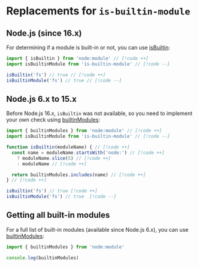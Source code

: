 # Replacements for `is-builtin-module`

## Node.js (since 16.x)

For determining if a module is built-in or not, you can use [isBuiltin](https://nodejs.org/api/module.html#moduleisbuiltinmodulename):

```ts
import { isBuiltin } from 'node:module' // [!code ++]
import isBuiltinModule from 'is-builtin-module' // [!code --]

isBuiltin('fs') // true // [!code ++]
isBuiltinModule('fs') // true // [!code --]
```

## Node.js 6.x to 15.x

Before Node.js 16.x, `isBuiltin` was not available, so you need to implement your own check using [builtinModules](https://nodejs.org/api/module.html#modulebuiltinmodules):

```ts
import { builtinModules } from 'node:module' // [!code ++]
import isBuiltinModule from 'is-builtin-module' // [!code --]

function isBuiltin(moduleName) { // [!code ++]
  const name = moduleName.startsWith('node:') // [!code ++]
    ? moduleName.slice(5) // [!code ++]
    : moduleName // [!code ++]

  return builtinModules.includes(name) // [!code ++]
} // [!code ++]

isBuiltin('fs') // true [!code ++]
isBuiltinModule('fs') // true  [!code --]
```

## Getting all built-in modules

For a full list of built-in modules (available since Node.js 6.x), you can use [builtinModules](https://nodejs.org/api/module.html#modulebuiltinmodules):

```ts
import { builtinModules } from 'node:module'

console.log(builtinModules)
```

